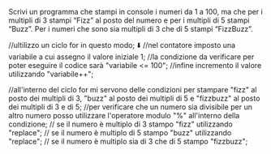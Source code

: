 Scrivi un programma che stampi in console i numeri da 1 a 100, ma che per i multipli di 3 stampi “Fizz” al posto del numero e per i multipli di 5 stampi “Buzz”. Per i numeri che sono sia multipli di 3 che di 5 stampi “FizzBuzz”.


//ultilizzo un ciclo for in questo modo;
⬇️
//nel contatore imposto una variabile a cui assegno il valore iniziale 1;
//la condizione da verificare per poter eseguire il codice sarà "variabile <= 100";
//infine incremento il valore utilizzando "variabile++";


//all'interno del ciclo for mi servono delle condizioni per stampare "fizz" al posto dei multipli di 3, "buzz" al posto dei multipli di 5 e "fizzbuzz" al posto dei multipli di 3 e di 5;
//per verificare che un numero sia divisibile per un altro numero posso utilizzare l'operatore modulo "%" all'interno della condizione;
// se il numero è multiplo di 3 stampo "fizz" utilizzando "replace";
// se il numero è multiplo di 5 stampo "buzz" utilizzando "replace";
// se il numero è multiplo sia di 3 che di 5 stampo "fizzbuzz";